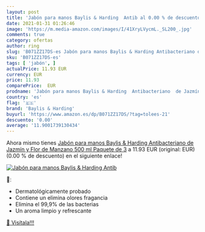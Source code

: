 ```yaml
---
layout: post
title: 'Jabón para manos Baylis & Harding  Antib al 0.00 % de descuento'
date: 2021-01-31 01:26:46
image: 'https://m.media-amazon.com/images/I/41XryLVycmL._SL200_.jpg'
comments: true
category: ofertas
author: ring
slug: 'B071ZZ17DS-es Jabón para manos Baylis & Harding Antibacteriano de Jazmín...'
sku: 'B071ZZ17DS-es'
tags: [ 'jabón', ]
actualPrice: 11.93 EUR
currency: EUR
price: 11.93
comparePrice:  EUR
prodname: 'Jabón para manos Baylis & Harding  Antibacteriano  de Jazmín y Flor de Manzano  500 ml  Paquete de 3'
country: 'es'
flag: '🇪🇸'
brand: 'Baylis & Harding'
buyurl: 'https://www.amazon.es/dp/B071ZZ17DS/?tag=tolees-21'
descuento: '0.00'
average: '11.9001739130434'
---
```


Ahora mismo tienes [Jabón para manos Baylis & Harding  Antibacteriano  de Jazmín y Flor de Manzano  500 ml  Paquete de 3](https://www.amazon.es/dp/B071ZZ17DS/?tag=tolees-21) a 11.93 EUR (original:  EUR) (0.00 %  de descuento) en el siguiente enlace!

[![Jabón para manos Baylis & Harding  Antib](https://m.media-amazon.com/images/I/41XryLVycmL._SL200_.jpg)](https://www.amazon.es/dp/B071ZZ17DS/?tag=tolees-21)

🔎:

- Dermatológicamente probado
- Contiene un elimina olores fragancia
- Elimina el 99,9% de las bacterias
- Un aroma limpio y refrescante

[🛒 Visítala!!!](https://www.amazon.es/dp/B071ZZ17DS/?tag=tolees-21)
